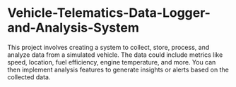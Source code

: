 # Vehicle-Telematics-Data-Logger-and-Analysis-System

This project involves creating a system to collect, store, process, and analyze data from a simulated vehicle. The data could include metrics like speed, location, fuel efficiency, engine temperature, and more. You can then implement analysis features to generate insights or alerts based on the collected data.
